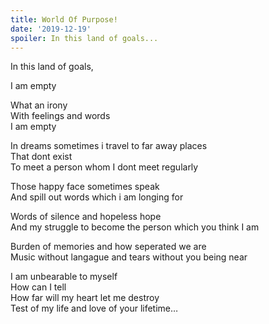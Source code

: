 ```yaml
---
title: World Of Purpose!
date: '2019-12-19'
spoiler: In this land of goals...
---
```


In this land of goals, <br />

I am empty <br />

What an irony<br />
With feelings and words<br />
I am empty<br />

In dreams sometimes i travel to far away places<br />
That dont exist<br />
To meet a person whom I dont meet regularly<br />

Those happy face sometimes speak<br />
And spill out words which i am longing for<br />

Words of silence and hopeless hope<br />
And my struggle to become the person which you think I am<br />

Burden of memories and how seperated we are<br />
Music without langague and tears without you being near<br />

I am unbearable to myself<br />
How can I tell<br />
How far will my heart let me destroy<br />
Test of my life and love of your lifetime…<br />